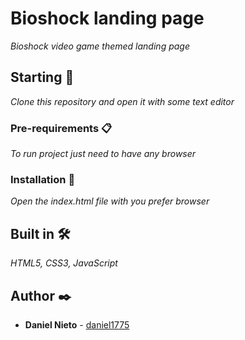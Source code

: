 # Bioshock landing page

_Bioshock video game themed landing page_

## Starting 🚀

_Clone this repository and open it with some text editor_

### Pre-requirements 📋

_To run project just need to have any browser_

### Installation 🔧

_Open the index.html file with you prefer browser_

## Built in 🛠️

_HTML5, CSS3, JavaScript_

## Author ✒️

* **Daniel Nieto** - [daniel1775](https://github.com/daniel1775)
